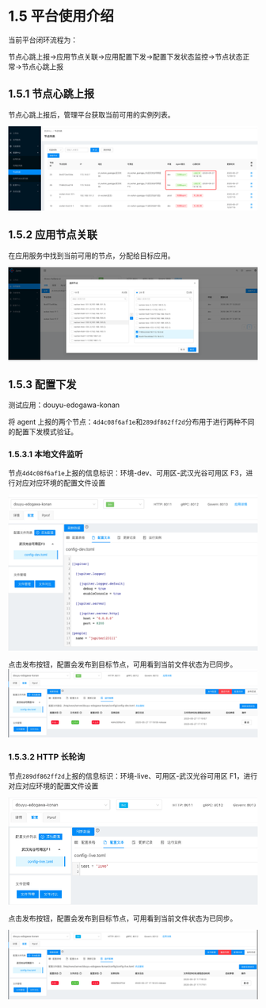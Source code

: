 # 1.5 平台使用介绍

当前平台闭环流程为：

节点心跳上报->应用节点关联->应用配置下发->配置下发状态监控->节点状态正常->节点心跳上报

## 1.5.1 节点心跳上报

节点心跳上报后，管理平台获取当前可用的实例列表。

![节点心跳上报](../static/juno/9.1.1-1.png)

## 1.5.2 应用节点关联

在应用服务中找到当前可用的节点，分配给目标应用。

![应用节点关联](../static/juno/9.1.2-1.png)

## 1.5.3 配置下发

测试应用：douyu-edogawa-konan

将 agent 上报的两个节点：`4d4c08f6af1e`和`289df862ff2d`分布用于进行两种不同的配置下发模式验证。

### 1.5.3.1 本地文件监听

节点`4d4c08f6af1e`上报的信息标识：环境-dev、可用区-武汉光谷可用区 F3，进行对应对应环境的配置文件设置

![--](../static/juno/9.1.3-1.png)

点击发布按钮，配置会发布到目标节点，可用看到当前文件状态为已同步。
![--](../static/juno/9.1.3-2.png)

### 1.5.3.2 HTTP 长轮询

节点`289df862ff2d`上报的信息标识：环境-live、可用区-武汉光谷可用区 F1，进行对应对应环境的配置文件设置

![--](../static/juno/9.1.3-3.png)

点击发布按钮，配置会发布到目标节点，可用看到当前文件状态为已同步。

![--](../static/juno/9.1.3-4.png)
